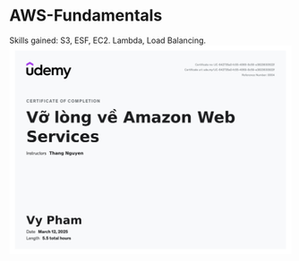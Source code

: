 # AWS-Fundamentals
Skills gained: S3, ESF, EC2. Lambda, Load Balancing.
![](assets/AWS-Fundamentals.jpg)

